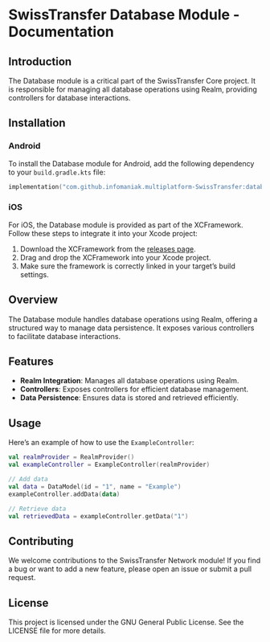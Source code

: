 # SwissTransfer Database Module - Documentation

## Introduction

The Database module is a critical part of the SwissTransfer Core project. It is responsible for managing all database operations
using Realm, providing controllers for database interactions.

## Installation

### Android

To install the Database module for Android, add the following dependency to your `build.gradle.kts` file:

```kts
implementation("com.github.infomaniak.multiplatform-SwissTransfer:database:{tag}")
```

### iOS

For iOS, the Database module is provided as part of the XCFramework. Follow these steps to integrate it into your Xcode project:

1. Download the XCFramework from the [releases page](https://github.com/infomaniak/multiplatform-SwissTransfer/releases).
2. Drag and drop the XCFramework into your Xcode project.
3. Make sure the framework is correctly linked in your target’s build settings.

## Overview

The Database module handles database operations using Realm, offering a structured way to manage data persistence. It exposes
various controllers to facilitate database interactions.

## Features

- **Realm Integration**: Manages all database operations using Realm.
- **Controllers**: Exposes controllers for efficient database management.
- **Data Persistence**: Ensures data is stored and retrieved efficiently.

## Usage

Here’s an example of how to use the `ExampleController`:

```kotlin
val realmProvider = RealmProvider()
val exampleController = ExampleController(realmProvider)

// Add data
val data = DataModel(id = "1", name = "Example")
exampleController.addData(data)

// Retrieve data
val retrievedData = exampleController.getData("1")
```

## Contributing

We welcome contributions to the SwissTransfer Network module! If you find a bug or want to add a new feature, please open an issue
or submit a pull request.

## License

This project is licensed under the GNU General Public License. See the LICENSE file for more details.
